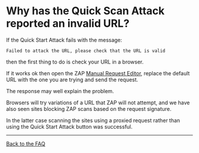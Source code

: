 # Why has the Quick Scan Attack reported an invalid URL?

If the Quick Start Attack fails with the message:
```
Failed to attack the URL, please check that the URL is valid
```
then the first thing to do is check your URL in a browser.

If it works ok then open the ZAP [Manual Request Editor](https://github.com/zaproxy/zaproxy/wiki/HelpUiDialogsMan_req), replace the default URL with the one you are trying and send the request.

The response may well explain the problem.

Browsers will try variations of a URL that ZAP will not attempt, and we have also seen sites blocking ZAP scans based on the request signature.

In the latter case scanning the sites using a proxied request rather than using the Quick Start Attack button was successful.


---

[Back to the FAQ](FAQtoplevel)